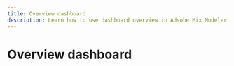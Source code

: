 ```yaml
---
title: Overview dashboard
description: Learn how to use dashboard overview in Adsobe Mix Modeler.
---
```


# Overview dashboard

